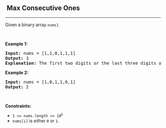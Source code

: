 <h2>  Max Consecutive Ones</h2><hr><div><p><font papago-translate="cached" papago-id="2">Given a binary array </font><code>nums</code><code>1</code></p>

<p>&nbsp;</p>
<p><strong papago-id="10" papago-translate="translated">Example 1:</strong></p>

<pre papago-id="11" papago-translate="cached"><strong papago-id="11-0">Input:</strong> nums = [1,1,0,1,1,1]
<strong papago-id="11-2">Output:</strong> 3
<strong papago-id="11-4">Explanation:</strong> The first two digits or the last three digits are consecutive 1s. The maximum number of consecutive 1s is 3.
</pre>

<p><strong papago-id="12" papago-translate="translated">Example 2:</strong></p>

<pre papago-id="13" papago-translate="cached"><strong papago-id="13-0">Input:</strong> nums = [1,0,1,1,0,1]
<strong papago-id="13-2">Output:</strong> 2
</pre>

<p>&nbsp;</p>
<p><strong papago-id="14" papago-translate="translated">Constraints:</strong></p>

<ul>
	<li><code>1 &lt;= nums.length &lt;= 10<sup>5</sup></code></li>
	<li><code>nums[i]</code><font papago-translate="cached" papago-id="5"> is either </font><code>0</code><font papago-translate="cached" papago-id="6"> or </font><code>1</code><font papago-translate="cached" papago-id="7">.</font></li>
</ul>
</div>